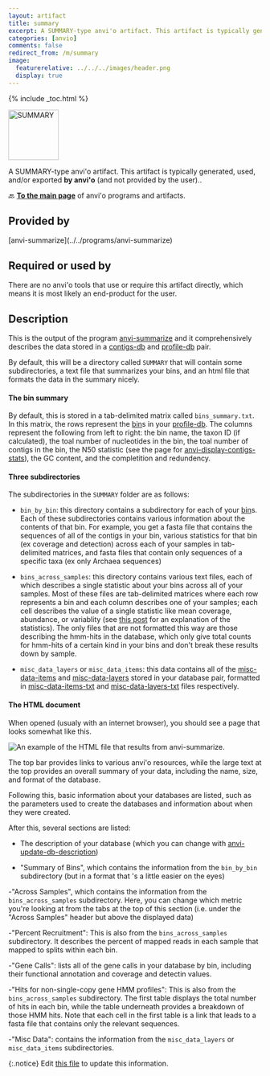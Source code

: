 ```yaml
---
layout: artifact
title: summary
excerpt: A SUMMARY-type anvi'o artifact. This artifact is typically generated, used, and/or exported by anvi'o (and not provided by the user)..
categories: [anvio]
comments: false
redirect_from: /m/summary
image:
  featurerelative: ../../../images/header.png
  display: true
---
```



{% include _toc.html %}


<img src="../../images/icons/SUMMARY.png" alt="SUMMARY" style="width:100px; border:none" />

A SUMMARY-type anvi'o artifact. This artifact is typically generated, used, and/or exported **by anvi'o** (and not provided by the user)..

🔙 **[To the main page](../../)** of anvi'o programs and artifacts.

## Provided by


<p style="text-align: left" markdown="1"><span class="artifact-p">[anvi-summarize](../../programs/anvi-summarize)</span></p>


## Required or used by


There are no anvi'o tools that use or require this artifact directly, which means it is most likely an end-product for the user.


## Description

This is the output of the program <span class="artifact-p">[anvi-summarize](/help/main/programs/anvi-summarize)</span> and it comprehensively describes the data stored in a <span class="artifact-n">[contigs-db](/help/main/artifacts/contigs-db)</span> and <span class="artifact-n">[profile-db](/help/main/artifacts/profile-db)</span> pair. 

By default, this will be a directory called `SUMMARY` that will contain some subdirectories, a text file that summarizes your bins, and an html file that formats the data in the summary nicely. 

#### The bin summary 

By default, this is stored in a tab-delimited matrix called `bins_summary.txt`. In this matrix, the rows represent the <span class="artifact-n">[bin](/help/main/artifacts/bin)</span>s in your <span class="artifact-n">[profile-db](/help/main/artifacts/profile-db)</span>. The columns represent the following from left to right: the bin name,  the taxon ID (if calculated), the toal number of nucleotides in the bin, the toal number of contigs in the bin, the N50 statistic (see the page for <span class="artifact-p">[anvi-display-contigs-stats](/help/main/programs/anvi-display-contigs-stats)</span>), the GC content, and the completition and redundency. 

#### Three subdirectories 

The subdirectories in the `SUMMARY` folder are as follows:

- `bin_by_bin`: this directory contains a subdirectory for each of your <span class="artifact-n">[bin](/help/main/artifacts/bin)</span>s. Each of these subdirectories contains various information about the contents of that bin. For example, you get a fasta file that contains the sequences of all of the contigs in your bin, various statistics for that bin (ex coverage and detection) across each of your samples in tab-delimited matrices, and fasta files that contain only sequences of a specific taxa (ex only Archaea sequences)

- `bins_across_samples`: this directory contains various text files, each of which describes a single statistic about your bins across all of your samples. Most of these files are tab-delimited matrices where each row represents a bin and each column describes one of your samples; each cell describes the value of a single statistic like mean coverage, abundance, or variablity (see [this post](https://merenlab.org/2017/05/08/anvio-views/) for an explanation of the statistics). The only files that are not formatted this way are those describing the hmm-hits in the database, which only give total counts for hmm-hits of a certain kind in your bins and don't break these results down by sample. 

- `misc_data_layers` or `misc_data_items`: this data contains all of the <span class="artifact-n">[misc-data-items](/help/main/artifacts/misc-data-items)</span> and <span class="artifact-n">[misc-data-layers](/help/main/artifacts/misc-data-layers)</span> stored in your database pair, formatted in <span class="artifact-n">[misc-data-items-txt](/help/main/artifacts/misc-data-items-txt)</span> and <span class="artifact-n">[misc-data-layers-txt](/help/main/artifacts/misc-data-layers-txt)</span> files respectively. 

#### The HTML document 

When opened (usualy with an internet browser), you should see a page that looks somewhat like this. 

![An example of the HTML file that results from anvi-summarize.](../../images/summary_example.png)

The top bar provides links to various anvi'o resources, while the large text at the top provides an overall summary of your data, including the name, size, and format of the database. 

Following this, basic information about your databases are listed, such as the parameters used to create the databases and information about when they were created. 

After this, several sections are listed: 

- The description of your database (which you can change with <span class="artifact-p">[anvi-update-db-description](/help/main/programs/anvi-update-db-description)</span>)

- "Summary of Bins", which contains the information from the `bin_by_bin` subdirectory (but in a format that 's a little easier on the eyes)

-"Across Samples", which contains the information from the `bins_across_samples` subdirectory. Here, you can change which metric you're looking at from the tabs at the top of this section (i.e. under the "Across Samples" header but above the displayed data) 

-"Percent Recruitment": This is also from the `bins_across_samples` subdirectory.  It describes the percent of mapped reads in each sample that mapped to splits within each bin. 

-"Gene Calls": lists all of the gene calls in your database by bin, including their functional annotation and coverage and detectin values. 

-"Hits for non-single-copy gene HMM profiles": This is also from the `bins_across_samples` subdirectory. The first table displays the total number of hits in each bin, while the table underneath provides a breakdown of those HMM hits. Note that each cell in the first table is a link that leads to a fasta file that contains only the relevant sequences.  

-"Misc Data": contains the information from the `misc_data_layers` or `misc_data_items` subdirectories. 


{:.notice}
Edit [this file](https://github.com/merenlab/anvio/tree/master/anvio/docs/artifacts/summary.md) to update this information.

